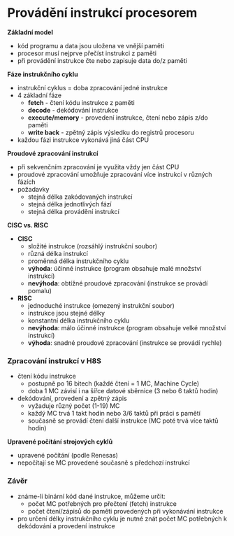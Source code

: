 # Provádění instrukcí procesorem

**Základní model**
- kód programu a data jsou uložena ve vnější paměti
- procesor musí nejprve přečíst instrukci z paměti
- při provádění instrukce čte nebo zapisuje data do/z paměti

**Fáze instrukčního cyklu**
- instrukční cyklus = doba zpracování jedné instrukce
- 4 základní fáze
	- **fetch** - čtení kódu instrukce z paměti
	- **decode** - dekódování instrukce
	- **execute/memory** - provedení instrukce, čtení nebo zápis z/do paměti
	- **write back** - zpětný zápis výsledku do registrů procesoru
- každou fázi instrukce vykonává jiná část CPU

**Proudové zpracování instrukcí**
- při sekvenčním zpracování je využita vždy jen část CPU
- proudové zpracování umožňuje zpracování více instrukcí v různých fázích
- požadavky
	- stejná délka zakódovaných instrukcí
	- stejná délka jednotlivých fází
	- stejná délka provádění instrukcí

**CISC vs. RISC**
- **CISC**
	- složité instrukce (rozsáhlý instrukční soubor)
	- různá délka instrukcí
	- proměnná délka instrukčního cyklu
	- **výhoda**: účinné instrukce (program obsahuje malé množství instrukcí)
	- **nevýhoda**: obtížné proudové zpracování (instrukce se provádí pomalu)
- **RISC**
	- jednoduché instrukce (omezený instrukční soubor)
	- instrukce jsou stejné délky
	- konstantní délka instrukčního cyklu
	- **nevýhoda**: málo účinné instrukce (program obsahuje velké množství instrukcí)
	- **výhoda**: snadné proudové zpracování (instrukce se provádí rychle)

### Zpracování instrukcí v H8S

- čtení kódu instrukce
	- postupně po 16 bitech (každé čtení = 1 MC, Machine Cycle)
	- doba 1 MC závisí i na šířce datové sběrnice (3 nebo 6 taktů hodin)
- dekódování, provedení a zpětný zápis
	- vyžaduje různý počet (1-19) MC
	- každý MC trvá 1 takt hodin nebo 3/6 taktů při práci s pamětí
	- současně se provádí čtení další instrukce (MC poté trvá více taktů hodin)

**Upravené počítání strojových cyklů**
- upravené počítání (podle Renesas)
- nepočítají se MC provedené současně s předchozí instrukcí

### Závěr

- známe-li binární kód dané instrukce, můžeme určit:
	- počet MC potřebných pro přečtení (fetch) instrukce
	- počet čtení/zápisů do paměti provedených při vykonávání instrukce
- pro určení délky instrukčního cyklu je nutné znát počet MC potřebných k dekódování a provedení instrukce